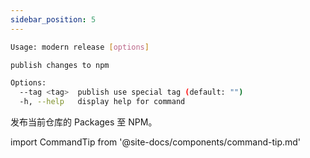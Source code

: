 ```yaml
---
sidebar_position: 5
---
```



```bash
Usage: modern release [options]

publish changes to npm

Options:
  --tag <tag>  publish use special tag (default: "")
  -h, --help   display help for command
```

发布当前仓库的 Packages 至 NPM。

import CommandTip from '@site-docs/components/command-tip.md'

<CommandTip />
